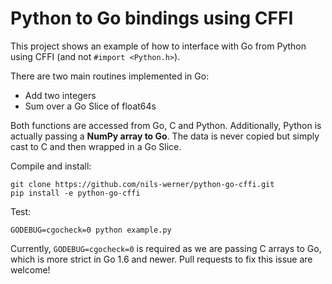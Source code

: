 Python to Go bindings using CFFI
================================

This project shows an example of how to interface with Go from Python using
CFFI (and not `#import <Python.h>`).

There are two main routines implemented in Go:

 - Add two integers
 - Sum over a Go Slice of float64s

Both functions are accessed from Go, C and Python. Additionally, Python is
actually passing a **NumPy array to Go**. The data is never copied but simply
cast to C and then wrapped in a Go Slice.

Compile and install:

    git clone https://github.com/nils-werner/python-go-cffi.git
    pip install -e python-go-cffi

Test:

    GODEBUG=cgocheck=0 python example.py


Currently, `GODEBUG=cgocheck=0` is required as we are passing C arrays to Go,
which is more strict in Go 1.6 and newer. Pull requests to fix this issue
are welcome!
